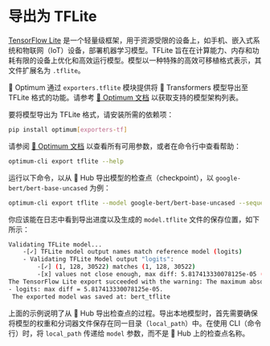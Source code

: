 <!--Copyright 2023 The HuggingFace Team. All rights reserved.

Licensed under the Apache License, Version 2.0 (the "License"); you may not use this file except in compliance with
the License. You may obtain a copy of the License at

http://www.apache.org/licenses/LICENSE-2.0

Unless required by applicable law or agreed to in writing, software distributed under the License is distributed on
an "AS IS" BASIS, WITHOUT WARRANTIES OR CONDITIONS OF ANY KIND, either express or implied. See the License for the
specific language governing permissions and limitations under the License.

⚠️ Note that this file is in Markdown but contain specific syntax for our doc-builder (similar to MDX) that may not be
rendered properly in your Markdown viewer.

-->

# 导出为 TFLite

[TensorFlow Lite](https://www.tensorflow.org/lite/guide) 是一个轻量级框架，用于资源受限的设备上，如手机、嵌入式系统和物联网（IoT）设备，部署机器学习模型。TFLite 旨在在计算能力、内存和功耗有限的设备上优化和高效运行模型。模型以一种特殊的高效可移植格式表示，其文件扩展名为 `.tflite`。

🤗 Optimum 通过 `exporters.tflite` 模块提供将 🤗 Transformers 模型导出至 TFLite 格式的功能。请参考 [🤗 Optimum 文档](https://huggingface.co/docs/optimum/exporters/tflite/overview) 以获取支持的模型架构列表。

要将模型导出为 TFLite 格式，请安装所需的依赖项：

```bash
pip install optimum[exporters-tf]
```

请参阅 [🤗 Optimum 文档](https://huggingface.co/docs/optimum/main/en/exporters/tflite/usage_guides/export_a_model) 以查看所有可用参数，或者在命令行中查看帮助：

```bash
optimum-cli export tflite --help
```

运行以下命令，以从 🤗 Hub 导出模型的检查点（checkpoint），以 `google-bert/bert-base-uncased` 为例：

```bash
optimum-cli export tflite --model google-bert/bert-base-uncased --sequence_length 128 bert_tflite/
```

你应该能在日志中看到导出进度以及生成的 `model.tflite` 文件的保存位置，如下所示：

```bash
Validating TFLite model...
	-[✓] TFLite model output names match reference model (logits)
	- Validating TFLite Model output "logits":
		-[✓] (1, 128, 30522) matches (1, 128, 30522)
		-[x] values not close enough, max diff: 5.817413330078125e-05 (atol: 1e-05)
The TensorFlow Lite export succeeded with the warning: The maximum absolute difference between the output of the reference model and the TFLite exported model is not within the set tolerance 1e-05:
- logits: max diff = 5.817413330078125e-05.
 The exported model was saved at: bert_tflite
```

上面的示例说明了从 🤗 Hub 导出检查点的过程。导出本地模型时，首先需要确保将模型的权重和分词器文件保存在同一目录（`local_path`）中。在使用 CLI（命令行）时，将 `local_path` 传递给 `model` 参数，而不是 🤗 Hub 上的检查点名称。